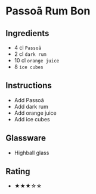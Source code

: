 # Passoã Rum Bon

## Ingredients
- 4 cl `Passoã`
- 2 cl `dark rum`
- 10 cl `orange juice`
- 8 `ice cubes`

## Instructions
- Add Passoã
- Add dark rum
- Add orange juice
- Add ice cubes

## Glassware
- Highball glass

## Rating
- ★★★☆☆